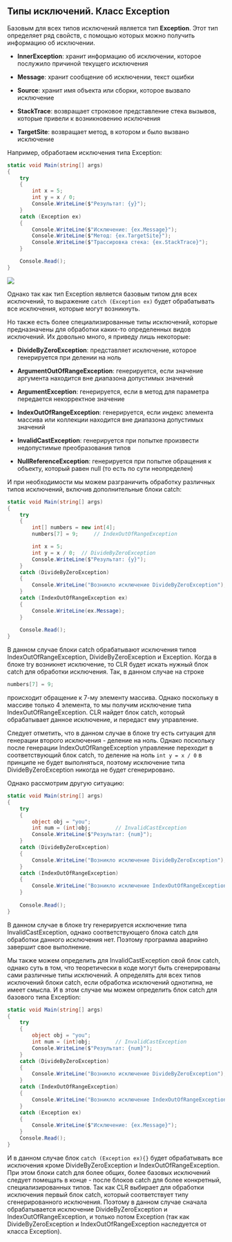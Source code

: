 ## Типы исключений. Класс Exception

Базовым для всех типов исключений является тип **Exception**. Этот тип определяет ряд свойств, с помощью которых можно получить информацию об исключении.

- **InnerException**: хранит информацию об исключении, которое послужило причиной текущего исключения

- **Message**: хранит сообщение об исключении, текст ошибки

- **Source**: хранит имя объекта или сборки, которое вызвало исключение

- **StackTrace**: возвращает строковое представление стека вызывов, которые привели к возникновению исключения

- **TargetSite**: возвращает метод, в котором и было вызвано исключение

Например, обработаем исключения типа Exception:

```cs
static void Main(string[] args)
{
    try
    {
        int x = 5;
        int y = x / 0;
        Console.WriteLine($"Результат: {y}");
    }
    catch (Exception ex)
    {
        Console.WriteLine($"Исключение: {ex.Message}");
        Console.WriteLine($"Метод: {ex.TargetSite}");
        Console.WriteLine($"Трассировка стека: {ex.StackTrace}");
    }

    Console.Read();
}
```

![](https://metanit.com/web/javascript/./pics/2.11.png)

Однако так как тип Exception является базовым типом для всех исключений, то выражение `catch (Exception ex)` 
будет обрабатывать все исключения, которые могут возникнуть.

Но также есть более специализированные типы исключений, которые предназначены для обработки каких-то определенных видов исключений. 
Их довольно много, я приведу лишь некоторые:

- **DivideByZeroException**: представляет исключение, которое генерируется при делении на ноль

- **ArgumentOutOfRangeException**: генерируется, если значение аргумента находится вне диапазона 
допустимых значений

- **ArgumentException**: генерируется, если в метод для параметра передается некорректное значение

- **IndexOutOfRangeException**: генерируется, если индекс элемента массива или коллекции находится вне диапазона 
допустимых значений

- **InvalidCastException**: генерируется при попытке произвести недопустимые преобразования типов

- **NullReferenceException**: генерируется при попытке обращения к объекту, который равен null (то есть по сути неопределен)

И при необходимости мы можем разграничить обработку различных типов исключений, включив дополнительные блоки catch:

```cs
static void Main(string[] args)
{
    try
    {
        int[] numbers = new int[4];
        numbers[7] = 9;     // IndexOutOfRangeException

        int x = 5;
        int y = x / 0;  // DivideByZeroException
        Console.WriteLine($"Результат: {y}");
    }
    catch (DivideByZeroException)
    {
        Console.WriteLine("Возникло исключение DivideByZeroException");
    }
    catch (IndexOutOfRangeException ex)
    {
        Console.WriteLine(ex.Message);
    }
            
    Console.Read();
}
```

В данном случае блоки catch обрабатывают исключения типов IndexOutOfRangeException, DivideByZeroException и Exception. Когда в блоке try возникнет исключение, 
то CLR будет искать нужный блок catch для обработки исключения. Так, в данном случае на строке

```cs
numbers[7] = 9;
```

происходит обращение к 7-му элементу массива. Однако поскольку в массиве только 4 элемента, то мы получим исключение типа 
IndexOutOfRangeException. CLR найдет блок catch, который обрабатывает данное исключение, и передаст ему управление.

Следует отметить, что в данном случае в блоке try есть ситуация для генерации второго исключения - деление на ноль. 
Однако поскольку после генерации IndexOutOfRangeException управление переходит в соответствующий блок catch, то деление на ноль `int y = x / 0` 
в принципе не будет выполняться, поэтому исключение типа DivideByZeroException никогда не будет сгенерировано.

Однако рассмотрим другую ситуацию:

```cs
static void Main(string[] args)
{
    try
    {
        object obj = "you";
        int num = (int)obj;        // InvalidCastException
        Console.WriteLine($"Результат: {num}");
    }
    catch (DivideByZeroException)
    {
        Console.WriteLine("Возникло исключение DivideByZeroException");
    }
    catch (IndexOutOfRangeException)
    {
        Console.WriteLine("Возникло исключение IndexOutOfRangeException");
    }
            
    Console.Read();
}
```

В данном случае в блоке try генерируется исключение типа InvalidCastException, однако соответствующего блока catch для 
обработки данного исключения нет. Поэтому программа аварийно завершит свое выполнение.

Мы также можем определить для InvalidCastException свой блок catch, однако суть в том, что теоретически в коде 
могут быть сгенерированы сами различные типы исключений. А определять для всех типов исключений блоки catch, 
если обработка исключений однотипна, не имеет смысла. И в этом случае мы можем определить блок catch для базового типа Exception:

```cs
static void Main(string[] args)
{
    try
    {
        object obj = "you";
        int num = (int)obj;        // InvalidCastException
        Console.WriteLine($"Результат: {num}");
    }
    catch (DivideByZeroException)
    {
        Console.WriteLine("Возникло исключение DivideByZeroException");
    }
    catch (IndexOutOfRangeException)
    {
        Console.WriteLine("Возникло исключение IndexOutOfRangeException");
    }
    catch (Exception ex)
    {
        Console.WriteLine($"Исключение: {ex.Message}");
    }  
    Console.Read();
}
```

И в данном случае блок `catch (Exception ex){}` будет обрабатывать все исключения кроме DivideByZeroException 
и IndexOutOfRangeException. При этом блоки catch для более общих, более базовых исключений следует помещать 
в конце - после блоков catch для более конкретный, специализированных типов. Так как CLR выбирает для обработки исключения 
первый блок catch, который соответствует типу сгенерированного исключения. 
Поэтому в данном случае сначала обрабатывается исключение DivideByZeroException и IndexOutOfRangeException, и только потом 
Exception (так как DivideByZeroException и IndexOutOfRangeException наследуется от класса Exception).

